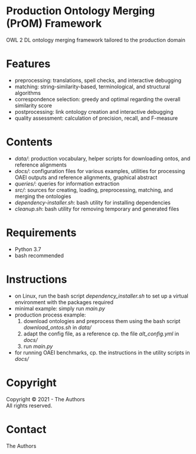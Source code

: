 # Production Ontology Merging (PrOM) Framework
OWL 2 DL ontology merging framework tailored to the production domain

# Features
* preprocessing: translations, spell checks, and interactive debugging
* matching: string-similarity-based, terminological, and structural algorithms
* correspondence selection: greedy and optimal regarding the overall similarity score
* postprocessing: link ontology creation and interactive debugging
* quality assessment: calculation of precision, recall, and F-measure

# Contents
* *data/*: production vocabulary, helper scripts for downloading ontos, and reference alignments
* *docs/*: configuration files for various examples, utilities for processing OAEI outputs and reference alignments, graphical abstract
* *queries/*: queries for information extraction
* *src/*: sources for creating, loading, preprocessing, matching, and merging the ontologies
* *dependency-installer.sh*: bash utility for installing dependencies
* *cleanup.sh*: bash utility for removing temporary and generated files

# Requirements
* Python 3.7
* bash recommended

# Instructions
* on Linux, run the bash script *dependency_installer.sh* to set up a virtual environment with the packages required
* minimal example: simply run *main.py*
* production process example:
  1. download ontologies and preprocess them using the bash script *download_ontos.sh* in *data/*
  2. adapt the config file, as a reference cp. the file *alt_config.yml* in *docs/*
  3. run *main.py*
* for running OAEI benchmarks, cp. the instructions in the utility scripts in *docs/*

# Copyright
Copyright © 2021 - The Authors\
All rights reserved.

# Contact
The Authors

